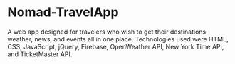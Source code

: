 # Nomad-TravelApp

A web app designed for travelers who wish to get their destinations weather, news, and events all in one place. Technologies used were HTML, CSS, JavaScript, jQuery, Firebase, OpenWeather API, New York Time APi, and TicketMaster API.

